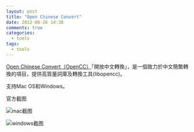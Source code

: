 ```yaml
---
layout: post
title: "Open Chinese Convert"
date: 2012-06-26 14:38
comments: true
categories: 
  - tools
tags: 
  - tools
---
```


[Open Chinese Convert（OpenCC）](http://code.google.com/p/opencc/)「開放中文轉換」，是一個致力於中文簡繁轉換的項目，提供高質量詞庫及轉換工具(libopencc)。

支持Mac OS和Windows。

官方截图

![mac截图](http://opencc.googlecode.com/files/screenshot-gui-mac.png)

![windows截图](http://opencc.googlecode.com/files/screenshot-gui.png)
